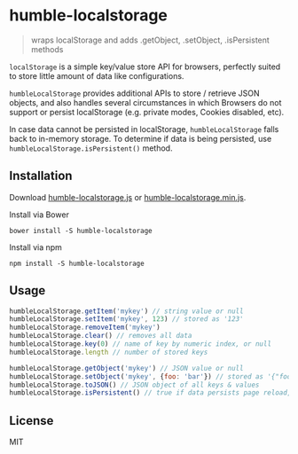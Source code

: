 # humble-localstorage

> wraps localStorage and adds .getObject, .setObject, .isPersistent methods

`localStorage` is a simple key/value store API for browsers, perfectly
suited to store little amount of data like configurations.

`humbleLocalStorage` provides additional APIs to store / retrieve
JSON objects, and also handles several circumstances in which Browsers
do not support or persist localStorage (e.g. private modes,
Cookies disabled, etc).

In case data cannot be persisted in localStorage,  `humbleLocalStorage`
falls back to in-memory storage. To determine if data is being persisted,
use `humbleLocalStorage.isPersistent()` method.


## Installation

Download [humble-localstorage.js](#)
or [humble-localstorage.min.js](#).

Install via Bower

```
bower install -S humble-localstorage
```

Install via npm

```
npm install -S humble-localstorage
```


## Usage

```js
humbleLocalStorage.getItem('mykey') // string value or null
humbleLocalStorage.setItem('mykey', 123) // stored as '123'
humbleLocalStorage.removeItem('mykey')
humbleLocalStorage.clear() // removes all data
humbleLocalStorage.key(0) // name of key by numeric index, or null
humbleLocalStorage.length // number of stored keys

humbleLocalStorage.getObject('mykey') // JSON value or null
humbleLocalStorage.setObject('mykey', {foo: 'bar'}) // stored as '{"foo": "bar"}'
humbleLocalStorage.toJSON() // JSON object of all keys & values
humbleLocalStorage.isPersistent() // true if data persists page reload, false if not
```


## License

MIT
